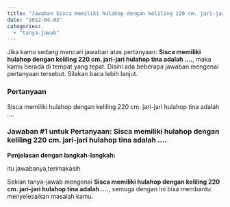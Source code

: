 ```yaml
---
title: "Jawaban Sisca memiliki hulahop dengan keliling 220 cm. jari-jari hulahop tina adalah ....​"
date: "2022-04-03"
categories: 
  - "tanya-jawab"
---
```


Jika kamu sedang mencari jawaban atas pertanyaan: **Sisca memiliki hulahop dengan keliling 220 cm. jari-jari hulahop tina adalah ....​**, maka kamu berada di tempat yang tepat. Disini ada beberapa jawaban mengenai pertanyaan tersebut. Silakan baca lebih lanjut.

### Pertanyaan

Sisca memiliki hulahop dengan keliling 220 cm. jari-jari hulahop tina adalah ....​

### Jawaban #1 untuk Pertanyaan: Sisca memiliki hulahop dengan keliling 220 cm. jari-jari hulahop tina adalah ....​

**Penjelasan dengan langkah-langkah:**

itu jawabanya,terimakasih

Sekian tanya-jawab mengenai **Sisca memiliki hulahop dengan keliling 220 cm. jari-jari hulahop tina adalah ....​**, semoga dengan ini bisa membantu menyelesaikan masalah kamu.

